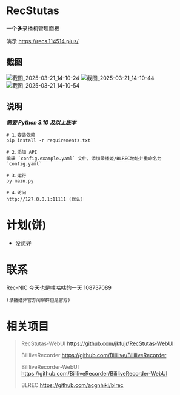 # RecStutas

一个**多**录播机管理面板

演示 https://recs.114514.plus/

## 截图

![截图_2025-03-21_14-10-24](https://github.com/user-attachments/assets/73586681-cdc9-4420-bf61-aa9926c00556)
![截图_2025-03-21_14-10-44](https://github.com/user-attachments/assets/722b1d9e-4463-4ac7-a410-6517e046881f)
![截图_2025-03-21_14-10-54](https://github.com/user-attachments/assets/f10d1a24-a2d2-492d-b397-b8bdc2acc7df)

## 说明

**_需要 Python 3.10 及以上版本_**

```
# 1.安装依赖
pip install -r requirements.txt

# 2.添加 API
编辑 `config.example.yaml` 文件，添加录播姬/BLREC地址并重命名为 `config.yaml`

# 3.运行
py main.py

# 4.访问
http://127.0.0.1:11111 (默认)
```

# 计划(饼)

- 没想好

# 联系

Rec-NIC 今天也是咕咕咕的一天 108737089

    (录播姬非官方闲聊群但是官方)

# 相关项目

> RecStutas-WebUI https://github.com/jkfujr/RecStutas-WebUI
>
> BililiveRecorder https://github.com/Bililive/BililiveRecorder
>
> BililiveRecorder-WebUI https://github.com/BililiveRecorder/BililiveRecorder-WebUI
>
> BLREC https://github.com/acgnhiki/blrec
